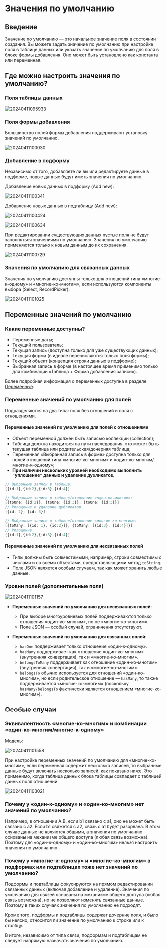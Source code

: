 # Значения по умолчанию

## Введение

Значение по умолчанию — это начальное значение поля в состоянии создания. Вы можете задать значение по умолчанию при настройке поля в таблице данных или указать значение по умолчанию для поля в блоке формы добавления. Оно может быть установлено как константа или переменная.

## Где можно настроить значения по умолчанию?

### Поля таблицы данных

![20240411095933](https://static-docs.nocobase.com/20240411095933.png)

### Поля формы добавления

Большинство полей формы добавления поддерживают установку значений по умолчанию.

![20240411100030](https://static-docs.nocobase.com/20240411100030.png)

### Добавление в подформу

Независимо от того, добавляете ли вы или редактируете данные в подформе, новые данные будут иметь значения по умолчанию.

Добавление новых данных в подформу (Add new):

![20240411100341](https://static-docs.nocobase.com/20240411100341.png)

Добавление новых данных в подтаблицу (Add new):

![20240411100424](https://static-docs.nocobase.com/20240411100424.png)

![20240411100634](https://static-docs.nocobase.com/20240411100634.png)

При редактировании существующих данных пустые поля не будут заполняться значениями по умолчанию. Значения по умолчанию применяются только к новым данным до их сохранения.

![20240411100729](https://static-docs.nocobase.com/20240411100729.png)

### Значения по умолчанию для связанных данных

Значения по умолчанию доступны только для отношений типа «многие-к-одному» и «многие-ко-многим», если используются компоненты выбора (Select, RecordPicker).

![20240411101025](https://static-docs.nocobase.com/20240411101025.png)

## Переменные значений по умолчанию

### Какие переменные доступны?

- Переменные даты;
- Текущий пользователь;
- Текущая запись (доступна только для уже существующих данных);
- Текущая форма (в идеале перечисляются только поля формы);
- Текущий объект (концепция строки данных в подформе);
- Выбранная запись в форме (в настоящее время применимо только для комбинации «Таблица + Форма добавления записи»).

Более подробная информация о переменных доступна в разделе [Переменные](/handbook/ui/variables).

### Переменные значений по умолчанию для полей

Подразделяются на два типа: поля без отношений и поля с отношениями.

#### Переменные значений по умолчанию для полей с отношениями

- Объект переменной должен быть записью коллекции (collection);
- Таблица должна находиться на пути наследования, это может быть текущая таблица или родительская/дочерняя таблица;
- Переменная «Выбранная запись в форме» доступна только для полей отношений типа «многие-ко-многим» и «один-ко-многим/многие-к-одному»;
- **При наличии нескольких уровней необходимо выполнить "уплощение" данных и удаление дубликатов.**

```typescript
// Выбранные записи в таблице:
[{id:1},{id:2},{id:3},{id:4}]

// Выбранные записи в таблице/отношение «один-ко-многим»:
[{toOne: {id:2}}, {toOne: {id:3}}, {toOne: {id:3}}] 
// Уплощение и удаление дубликатов
[{id: 2}, {id: 3}]

// Выбранные записи в таблице/отношение «многие-ко-многим»:
[{toMany: [{id: 1}, {id:2}]}, {toMany: [{id:3}, {id:4}]}]
// Уплощение  
[{id:1},{id:2},{id:3},{id:4}]
```
#### Переменные значений по умолчанию для несвязанных полей

- Типы должны быть совместимыми, например, строки совместимы с числами и со всеми объектами, предоставляющими метод `toString`.
- Поле JSON является особым случаем, так как может хранить любые данные.

### Уровни полей (дополнительные поля)

![20240411101157](https://static-docs.nocobase.com/20240411101157.png)

- **Переменные значений по умолчанию для несвязанных полей**:
  - При выборе многоуровневых полей поддерживаются только отношения «один-ко-многим», но не «многие-ко-многим».
  - Поле JSON — особый случай, ограничения отсутствуют.

- **Переменные значений по умолчанию для связанных полей**:
  - `hasOne` поддерживает только отношение «один-к-одному».
  - `hasMany` поддерживает как отношение «один-ко-многим» (внутренняя конвертация), так и «многие-ко-многим».
  - `belongsToMany` поддерживает как отношение «один-ко-многим» (внутренняя конвертация), так и «многие-ко-многим».
  - `belongsTo` обычно используется для отношений «один-ко-многим», но если родительское отношение — `hasMany`, то также поддерживается «многие-ко-многим» (поскольку `hasMany/belongsTo` фактически является отношением «многие-ко-многим»).

## Особые случаи

### Эквивалентность «многие-ко-многим» и комбинации «один-ко-многим/многие-к-одному»

Модель:

![20240411101558](https://static-docs.nocobase.com/20240411101558.png)

При настройке переменных значений по умолчанию для «многие-ко-многим», если переменная содержит несколько записей, то выбранные данные будут включать несколько записей, как показано ниже. Это применимо, когда таблица данных блока таблицы совпадает с таблицей данных поля отношений.

![20240411103021](https://static-docs.nocobase.com/20240411103021.png)

### Почему у «один-к-одному» и «один-ко-многим» нет значений по умолчанию?

Например, в отношении A.B, если b1 связано с a1, оно не может быть связано с a2. Если b1 свяжется с a2, связь с a1 будет разорвана. В этом случае данные не являются общими, а значения по умолчанию основаны на механизме общего доступа (любая связь возможна). Поэтому для «один-к-одному» и «один-ко-многим» нельзя настроить значения по умолчанию.

### Почему у «многие-к-одному» и «многие-ко-многим» в подформах или подтаблицах тоже нет значений по умолчанию?

Подформы и подтаблицы фокусируются на прямом редактировании связанных данных (включая добавление и удаление). Значения по умолчанию для связей основаны на механизме общего доступа (любая связь возможна), но не позволяют изменять связанные данные. Поэтому в таких случаях значения по умолчанию не подходят.

Кроме того, подформы и подтаблицы содержат дочерние поля, и было бы неясно, относится ли значение по умолчанию к строке или к столбцу.

В итоге, независимо от типа связи, подформам и подтаблицам не следует напрямую назначать значения по умолчанию.